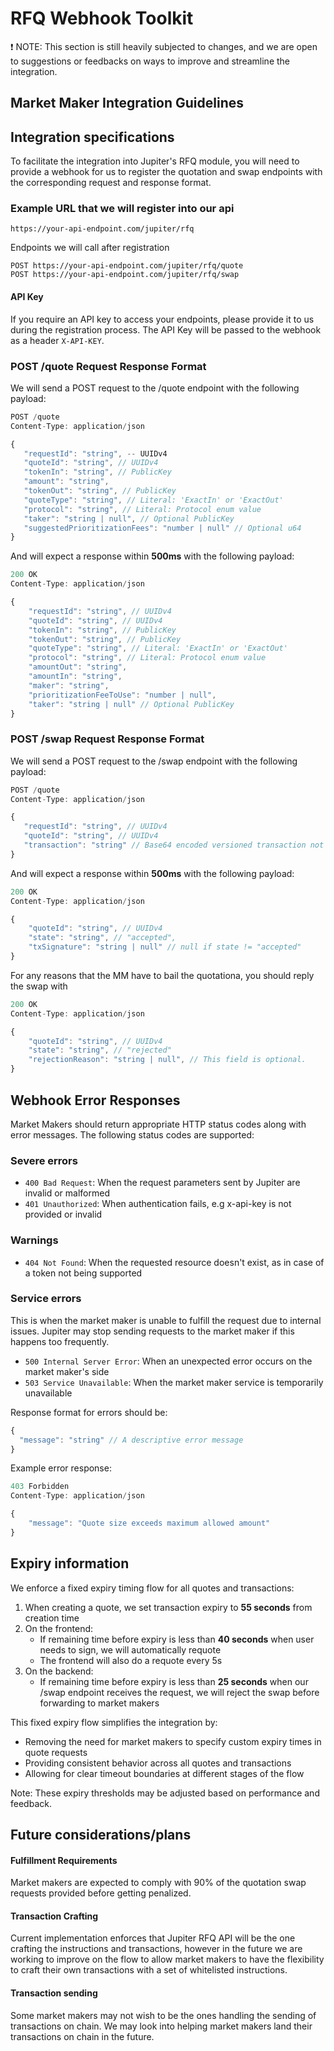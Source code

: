 # RFQ Webhook Toolkit

:exclamation: NOTE: This section is still heavily subjected to changes, and we are open to suggestions or feedbacks on ways to improve and streamline the integration.

## Market Maker Integration Guidelines


## Integration specifications

To facilitate the integration into Jupiter's RFQ module, you will need to provide a webhook for us to register the quotation and swap endpoints with the corresponding request and response format.

### Example URL that we will register into our api

```
https://your-api-endpoint.com/jupiter/rfq
```

Endpoints we will call after registration

```
POST https://your-api-endpoint.com/jupiter/rfq/quote
POST https://your-api-endpoint.com/jupiter/rfq/swap
```

#### API Key

If you require an API key to access your endpoints, please provide it to us during the registration process. The API Key will be passed to the webhook as a header `X-API-KEY`.

### POST /quote Request Response Format

We will send a POST request to the /quote endpoint with the following payload:

```js
POST /quote
Content-Type: application/json

{
   "requestId": "string", -- UUIDv4
   "quoteId": "string", // UUIDv4
   "tokenIn": "string", // PublicKey
   "amount": "string",
   "tokenOut": "string", // PublicKey
   "quoteType": "string", // Literal: 'ExactIn' or 'ExactOut'
   "protocol": "string", // Literal: Protocol enum value
   "taker": "string | null", // Optional PublicKey
   "suggestedPrioritizationFees": "number | null" // Optional u64
}
```

And will expect a response within **500ms** with the following payload:

```js
200 OK
Content-Type: application/json

{
    "requestId": "string", // UUIDv4
    "quoteId": "string", // UUIDv4
    "tokenIn": "string", // PublicKey
    "tokenOut": "string", // PublicKey
    "quoteType": "string", // Literal: 'ExactIn' or 'ExactOut'
    "protocol": "string", // Literal: Protocol enum value
    "amountOut": "string",
    "amountIn": "string",
    "maker": "string",
    "prioritizationFeeToUse": "number | null",
    "taker": "string | null" // Optional PublicKey
}
```

### POST /swap Request Response Format

We will send a POST request to the /swap endpoint with the following payload:

```js
POST /quote
Content-Type: application/json

{
   "requestId": "string", // UUIDv4
   "quoteId": "string", // UUIDv4
   "transaction": "string" // Base64 encoded versioned transaction not base58
}
```

And will expect a response within **500ms** with the following payload:

```js
200 OK
Content-Type: application/json

{
    "quoteId": "string", // UUIDv4
    "state": "string", // "accepted",
    "txSignature": "string | null" // null if state != "accepted"
}
```

For any reasons that the MM have to bail the quotationa, you should reply the swap with

```js
200 OK
Content-Type: application/json

{
    "quoteId": "string", // UUIDv4
    "state": "string", // "rejected"
    "rejectionReason": "string | null", // This field is optional.
}
```

## Webhook Error Responses

Market Makers should return appropriate HTTP status codes along with error messages. The following status codes are supported:

### Severe errors

- `400 Bad Request`: When the request parameters sent by Jupiter are invalid or malformed
- `401 Unauthorized`: When authentication fails, e.g x-api-key is not provided or invalid

### Warnings

- `404 Not Found`: When the requested resource doesn't exist, as in case of a token not being supported

### Service errors

This is when the market maker is unable to fulfill the request due to internal issues. Jupiter may stop sending requests to the market maker if this happens too frequently.

- `500 Internal Server Error`: When an unexpected error occurs on the market maker's side
- `503 Service Unavailable`: When the market maker service is temporarily unavailable

Response format for errors should be:

```js
{
  "message": "string" // A descriptive error message
}
```

Example error response:

```js
403 Forbidden
Content-Type: application/json

{
    "message": "Quote size exceeds maximum allowed amount"
}
```

## Expiry information

We enforce a fixed expiry timing flow for all quotes and transactions:

1. When creating a quote, we set transaction expiry to **55 seconds** from creation time
2. On the frontend:
   - If remaining time before expiry is less than **40 seconds** when user needs to sign, we will automatically requote
   - The frontend will also do a requote every 5s
3. On the backend:
   - If remaining time before expiry is less than **25 seconds** when our /swap endpoint receives the request, we will reject the swap before forwarding to market makers

This fixed expiry flow simplifies the integration by:

- Removing the need for market makers to specify custom expiry times in quote requests
- Providing consistent behavior across all quotes and transactions
- Allowing for clear timeout boundaries at different stages of the flow

Note: These expiry thresholds may be adjusted based on performance and feedback.

## Future considerations/plans


#### Fulfillment Requirements

Market makers are expected to comply with 90% of the quotation swap requests provided before getting penalized.

#### Transaction Crafting

Current implementation enforces that Jupiter RFQ API will be the one crafting the instructions and transactions, however in the future we are working to improve on the flow to allow market makers to have the flexibility to craft their own transactions with a set of whitelisted instructions.

#### Transaction sending

Some market makers may not wish to be the ones handling the sending of transactions on chain. We may look into helping market makers land their transactions on chain in the future.


